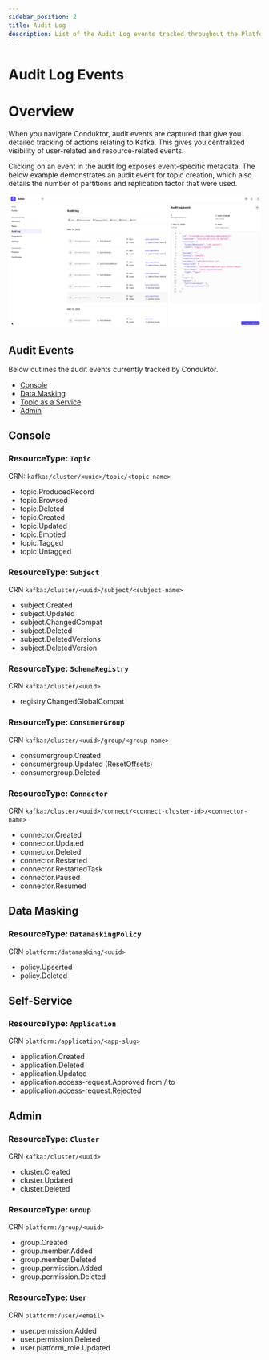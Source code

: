 ```yaml
---
sidebar_position: 2
title: Audit Log
description: List of the Audit Log events tracked throughout the Platform
---
```


# Audit Log Events

# Overview

When you navigate Conduktor, audit events are captured that give you detailed tracking of actions relating to Kafka. This gives you centralized visibility of user-related and resource-related events.

Clicking on an event in the audit log exposes event-specific metadata. The below example demonstrates an audit event for topic creation, which also details the number of partitions and replication factor that were used.

![Admin Audit](images/admin-audit.png)

## Audit Events

Below outlines the audit events currently tracked by Conduktor.

  - [Console](#console)
  - [Data Masking](#data-masking)
  - [Topic as a Service](#topic-as-a-service)
  - [Admin](#admin)

## Console

### ResourceType: `Topic`

CRN: `kafka:/cluster/<uuid>/topic/<topic-name>`

- topic.ProducedRecord
- topic.Browsed
- topic.Deleted
- topic.Created
- topic.Updated
- topic.Emptied
- topic.Tagged
- topic.Untagged

### ResourceType: `Subject`

CRN `kafka:/cluster/<uuid>/subject/<subject-name>`

- subject.Created
- subject.Updated
- subject.ChangedCompat
- subject.Deleted
- subject.DeletedVersions
- subject.DeletedVersion

### ResourceType: `SchemaRegistry`

CRN `kafka:/cluster/<uuid>`

- registry.ChangedGlobalCompat

### ResourceType: `ConsumerGroup`

CRN `kafka:/cluster/<uuid>/group/<group-name>`

- consumergroup.Created
- consumergroup.Updated (ResetOffsets)
- consumergroup.Deleted

### ResourceType: `Connector`

CRN `kafka:/cluster/<uuid>/connect/<connect-cluster-id>/<connector-name>`

- connector.Created
- connector.Updated
- connector.Deleted
- connector.Restarted
- connector.RestartedTask
- connector.Paused
- connector.Resumed

## Data Masking

### ResourceType: `DatamaskingPolicy`

CRN `platform:/datamasking/<uuid>`

- policy.Upserted
- policy.Deleted

## Self-Service

### ResourceType: `Application`

CRN `platform:/application/<app-slug>`

- application.Created
- application.Deleted
- application.Updated
- application.access-request.Approved
  from / to
- application.access-request.Rejected

## Admin

### ResourceType: `Cluster`

CRN `kafka:/cluster/<uuid>`

- cluster.Created
- cluster.Updated
- cluster.Deleted

### ResourceType: `Group`

CRN `platform:/group/<uuid>`

- group.Created
- group.member.Added
- group.member.Deleted
- group.permission.Added
- group.permission.Deleted

### ResourceType: `User`

CRN `platform:/user/<email>`

- user.permission.Added
- user.permission.Deleted
- user.platform_role.Updated
